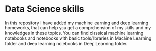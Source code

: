 # Data Science skills
In this repository I have added my machine learning and deep learning homeworks, that can help
you get a comprehension of my skills and my knowledges in these topics. You can find classical machine learning notebooks and notebooks with basic tools/libraries in Machine Learning folder and deep learning notebooks in Deep Learning folder.
